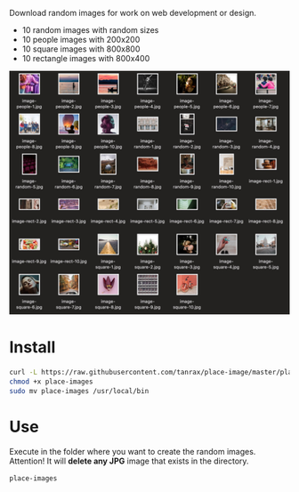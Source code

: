 Download random images for work on web development or design.

- 10 random images with random sizes
- 10 people images with  200x200
- 10 square images with  800x800
- 10 rectangle images with  800x400

![demo](demo.jpg)

# Install

``` bash
curl -L https://raw.githubusercontent.com/tanrax/place-image/master/place-images -o place-images
chmod +x place-images
sudo mv place-images /usr/local/bin
```

# Use

Execute in the folder where you want to create the random images.
Attention! It will **delete any JPG** image that exists in the directory.

``` bash
place-images
```
